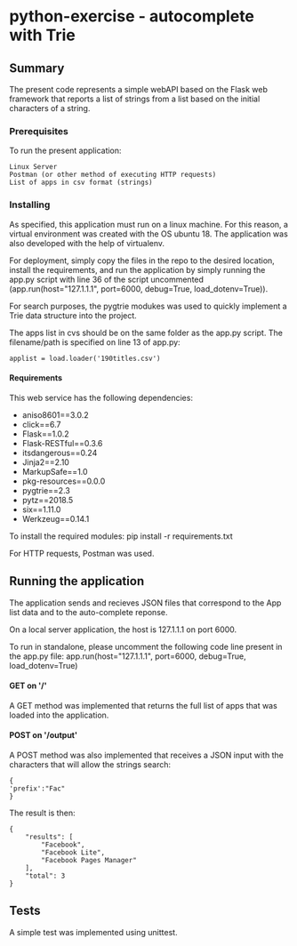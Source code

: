 # python-exercise - autocomplete with Trie

## Summary
The present code represents a simple webAPI based on the Flask web framework that reports a list of strings from a list based on the initial characters of a string.

### Prerequisites
To run the present application:
```
Linux Server
Postman (or other method of executing HTTP requests)
List of apps in csv format (strings)
```

### Installing
As specified, this application must run on a linux machine. For this reason, a virtual environment was created with the OS ubuntu 18. The application was also developed with the help of virtualenv.

For deployment, simply copy the files in the repo to the desired location, install the requirements, and run the application by simply running the app.py script with line 36 of the script uncommented (app.run(host="127.1.1.1", port=6000, debug=True, load_dotenv=True)).

For search purposes, the pygtrie modukes was used to quickly implement a Trie data structure into the project.

The apps list in cvs should be on the same folder as the app.py script. The filename/path is specified on line 13 of app.py:
```
applist = load.loader('190titles.csv')
```

#### Requirements
This web service has the following dependencies:

* aniso8601==3.0.2
* click==6.7
* Flask==1.0.2
* Flask-RESTful==0.3.6
* itsdangerous==0.24
* Jinja2==2.10
* MarkupSafe==1.0
* pkg-resources==0.0.0
* pygtrie==2.3
* pytz==2018.5
* six==1.11.0
* Werkzeug==0.14.1

To install the required modules:
  pip install -r requirements.txt
  
For HTTP requests, Postman was used.

## Running the application
The application sends and recieves JSON files that correspond to the App list data and to the auto-complete reponse.

On a local server application, the host is 127.1.1.1 on port 6000.

To run in standalone, please uncomment the following code line present in the 
app.py file: app.run(host="127.1.1.1", port=6000, debug=True, load_dotenv=True)

#### GET on '/'
A GET method was implemented that returns the full list of apps that was loaded into the application.

#### POST on '/output'
A POST method was also implemented that receives a JSON input with the characters that will allow the strings search:

```
{
'prefix':"Fac"
}
```
The result is then:

```
{
    "results": [
        "Facebook",
        "Facebook Lite",
        "Facebook Pages Manager"
    ],
    "total": 3
}
```

## Tests
A simple test was implemented using unittest.

